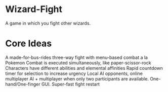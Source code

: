 # Wizard-Fight
A game in which you fight other wizards.

# Core Ideas
A made-for-bus-rides three-way fight with menu-based combat a la Pokemon
Combat is executed simultaneously, like paper-scissor-rock
Characters have different abilities and elemental affinities
Rapid countdown timer for selection to increase urgency
Local AI opponents, online multiplayer
AI + multiplayer when only two participants are available.
One-hand/One-finger GUI.
Super-fast fight restart
